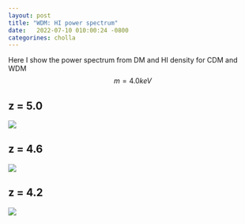 ```yaml
---
layout: post
title: "WDM: HI power spectrum"
date:   2022-07-10 010:00:24 -0800
categorines: cholla
---
```


Here I show the power spectrum from DM and HI density for CDM and WDM $$m=4.0keV$$


## z = 5.0  
<img src="{{ site.url }}assets/images/wdm_ps_HI/ps_HI_6.png">

## z = 4.6  
<img src="{{ site.url }}assets/images/wdm_ps_HI/ps_HI_7.png">

## z = 4.2  
<img src="{{ site.url }}assets/images/wdm_ps_HI/ps_HI_8.png">
